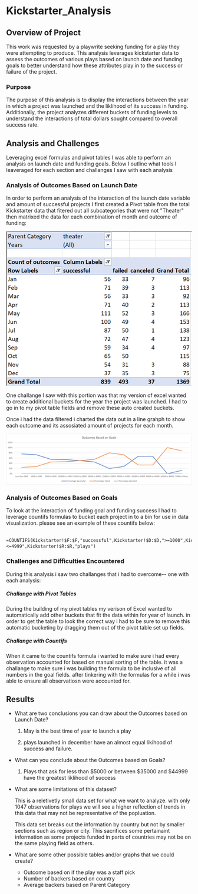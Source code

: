 # Kickstarter_Analysis


## **Overview of Project**
This work was requested by a playwrite seeking funding for a play they were attempting to produce. This analysis leverages kickstarter data to assess the outcomes of various plays based on launch date and funding goals to better understand how these attributes play in to the success or failure of the project. 
### **Purpose**
The purpose of this analysis is to display the interactions between the year in which a project was launched and the liklihood of its success in funding. Additionally, the project analyzes different buckets of funding levels to understand the interactions of total dollars sought compared to overall success rate. 
## **Analysis and Challenges**
Leveraging excel formulas and pivot tables I was able to perform an analysis on launch date and funding goals. Below I outline what tools I leaveraged for each section and challanges I saw with each analysis 
### Analysis of Outcomes Based on Launch Date
In order to perform an analysis of the interaction of the launch date variable and amount of successful projects I first created a Pivot table from the total Kickstarter data that fitered out all subcategories that were not "Theater" then matrixed the data for each combination of month and outcome of funding: 

![image](https://github.com/mmilner3/Kickstarter_Analysis/blob/main/Resources/PT%201.PNG)

One challange I saw with this portion was that my version of excel wanted to create additional buckets for the year the project was launched. I had to go in to my pivot table fields and remove these auto created buckets. 

Once i had the data filtered i charted the data out in a line grahph to show each outcome and its assosiated amount of projects for each month. 

![Image](https://github.com/mmilner3/Kickstarter_Analysis/blob/main/Resources/Outcomes_vs_Goals.png)

### Analysis of Outcomes Based on Goals
To look at the interaction of funding goal and funding success I had to leverage countifs formulas to bucket each project in to a bin for use in data visualization. please see an example of these countifs below: 

     =COUNTIFS(Kickstarter!$F:$F,"successful",Kickstarter!$D:$D,">=1000",Kickstarter!$D:$D,"<=4999",Kickstarter!$R:$R,"plays")

### Challenges and Difficulties Encountered
During this analysis i saw two challanges that i had to overcome-- one with each analysis:
##### **Challange with Pivot Tables**

During the building of my pivot tables my verison of Excel wanted to automatically add other buckets that fit the data within for year of launch. in order to get the table to look the correct way i had to be sure to remove this automatic bucketing by dragging them out of the pivot table set up fields.


##### **Challange with Countifs**
When it came to the countifs formula i wanted to make sure i had every observation accounted for based on manual sorting of the table. it was a challange to make sure i was building the formula to be inclusive of all numbers in the goal fields. after tinkering with the formulas for a while i was able to ensure all observatiosn were accounted for. 

## Results

- What are two conclusions you can draw about the Outcomes based on Launch Date?

    1. May is the best time of year to launch a play

    2. plays launched in december have an almost equal likihood of success and failure. 

- What can you conclude about the Outcomes based on Goals?
    1. Plays that ask for less than $5000 or between $35000 and $44999 have the greatest liklihood of success 

- What are some limitations of this dataset?

    This is a reletivetly small data set for what we want to analyze. with only 1047 observations for plays we will see a higher reflection of trends in this data that may not be representative of the popluation.

    This data set breaks out the information by country but not by smaller sections such as region or city. This sacrifices some pertainaint information as some projects funded in parts of countries may not be on the same playing field as others.  


- What are some other possible tables and/or graphs that we could create?
    * Outcome based on if the play was a staff pick 
    * Number of backers based on country 
    * Average backers based on Parent Category 
